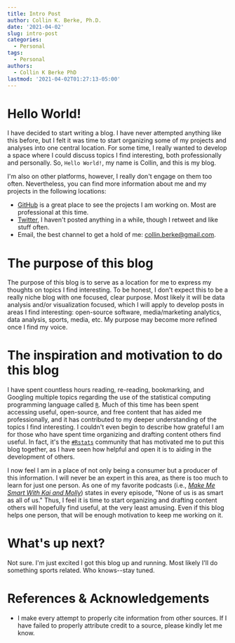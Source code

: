 ```yaml
---
title: Intro Post
author: Collin K. Berke, Ph.D.
date: '2021-04-02'
slug: intro-post
categories: 
  - Personal
tags: 
  - Personal
authors:
  - Collin K Berke PhD
lastmod: '2021-04-02T01:27:13-05:00'
---
```


# Hello World!

I have decided to start writing a blog. I have never attempted anything like this before, but I felt it was time to start organizing some of my projects and analyses into one central location. For some time, I really wanted to develop a space where I could discuss topics I find interesting, both professionally and personally. So, `Hello World!`, my name is Collin, and this is my blog. 

I'm also on other platforms, however, I really don't engage on them too often. Nevertheless, you can find more information about me and my projects in the following locations:

* [GitHub](https://github.com/collinberke) is a great place to see the projects I am working on. Most are professional at this time.
* [Twitter](https://twitter.com/BerkeCollin), I haven't posted anything in a while, though I retweet and like stuff often. 
* Email, the best channel to get a hold of me: collin.berke@gmail.com. 

# The purpose of this blog

The purpose of this blog is to serve as a location for me to express my thoughts on topics I find interesting. To be honest, I don't expect this to be a really niche blog with one focused, clear purpose. Most likely it will be data analysis and/or visualization focused, which I will apply to develop posts in areas I find interesting: open-source software, media/marketing analytics, data analysis, sports, media, etc. My purpose may become more refined once I find my voice. 

# The inspiration and motivation to do this blog

I have spent countless hours reading, re-reading, bookmarking, and Googling multiple topics regarding the use of the statistical computing programming language called [`R`](https://www.r-project.org/). Much of this time has been spent accessing useful, open-source, and free content that has aided me professionally, and it has contributed to my deeper understanding of the topics I find interesting. I couldn't even begin to describe how grateful I am for those who have spent time organizing and drafting content others find useful. In fact, it's the [`#Rstats`](https://twitter.com/search?q=%23Rstats&src=typed_query) community that has motivated me to put this blog together, as I have seen how helpful and open it is to aiding in the development of others.

I now feel I am in a place of not only being a consumer but a producer of this information. I will never be an expert in this area, as there is too much to learn for just one person. As one of my favorite podcasts (i.e., [_Make Me Smart With Kai and Molly_](https://www.marketplace.org/shows/make-me-smart-with-kai-and-molly/)) states in every episode, "None of us is as smart as all of us." Thus, I feel it is time to start organizing and drafting content others will hopefully find useful, at the very least amusing. Even if this blog helps one person, that will be enough motivation to keep me working on it.  

# What's up next?

Not sure. I'm just excited I got this blog up and running. Most likely I'll do something sports related. Who knows--stay tuned.  

# References & Acknowledgements

* I make every attempt to properly cite information from other sources. If I have failed to properly attribute credit to a source, please kindly let me know.  
